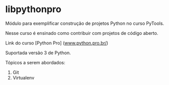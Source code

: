 # libpythonpro
Módulo para exemplificar construção de projetos Python no curso PyTools.

Nesse curso é ensinado como contribuir com projetos de código aberto.

Link do curso [Python Pro] (www.python.pro.br/)

Suportada versão 3 de Python.

Tópicos a serem abordados:
1. Git
2. Virtualenv
‎
 
